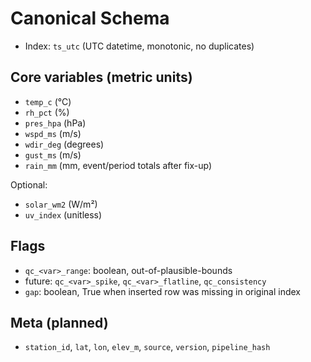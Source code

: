 # Canonical Schema

- Index: `ts_utc` (UTC datetime, monotonic, no duplicates)

## Core variables (metric units)
- `temp_c` (°C)
- `rh_pct` (%)
- `pres_hpa` (hPa)
- `wspd_ms` (m/s)
- `wdir_deg` (degrees)
- `gust_ms` (m/s)
- `rain_mm` (mm, event/period totals after fix-up)

Optional:
- `solar_wm2` (W/m²)
- `uv_index` (unitless)

## Flags
- `qc_<var>_range`: boolean, out-of-plausible-bounds
- future: `qc_<var>_spike`, `qc_<var>_flatline`, `qc_consistency`
- `gap`: boolean, True when inserted row was missing in original index

## Meta (planned)
- `station_id`, `lat`, `lon`, `elev_m`, `source`, `version`, `pipeline_hash`

